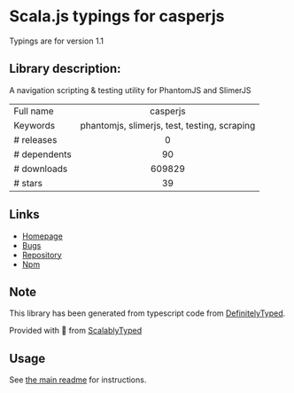 
# Scala.js typings for casperjs

Typings are for version 1.1

## Library description:
A navigation scripting & testing utility for PhantomJS and SlimerJS

|                    |                 |
| ------------------ | :-------------: |
| Full name          | casperjs |
| Keywords           | phantomjs, slimerjs, test, testing, scraping |
| # releases         | 0 |
| # dependents       | 90 |
| # downloads        | 609829 |
| # stars            | 39 |

## Links
- [Homepage](http://casperjs.org)
- [Bugs](https://github.com/casperjs/casperjs/issues)
- [Repository](https://github.com/casperjs/casperjs)
- [Npm](https://www.npmjs.com/package/casperjs)
    


## Note
This library has been generated from typescript code from [DefinitelyTyped](https://definitelytyped.org).

Provided with :purple_heart: from [ScalablyTyped](https://github.com/oyvindberg/ScalablyTyped)

## Usage
See [the main readme](../../readme.md) for instructions.


